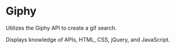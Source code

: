 # Giphy

Utilizes the Giphy API to create a gif search.

Displays knowledge of APIs, HTML, CSS, jQuery, and JavaScript.